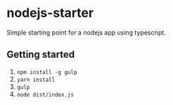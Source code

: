 # nodejs-starter
Simple starting point for a nodejs app using typescript.

## Getting started
1. `npm install -g gulp`
1. `yarn install`
1. `gulp`
1. `node dist/index.js`
